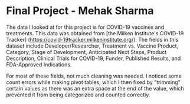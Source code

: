 # Final Project - Mehak Sharma

The data I looked at for this project is for COVID-19 vaccines and treatments. This data was obtained from [the Milken Institute's COVID-19 Tracker] (https://covid-19tracker.milkeninstitute.org/). The fields in this dataset include Developer/Researcher, Treatment vs. Vaccine	Product, Category, Stage of Development,	Anticipated Next Steps,	Product Description,	Clinical Trials for COVID-19,	Funder,	Published Results, and FDA-Approved Indications. 

For most of these fields, not much cleaning was needed. I noticed some count errors while making pivot tables, which I then fixed by "trimming" certain values as there was an extra space at the end of the value, which prevented it from being categorized and  counted correctly.


